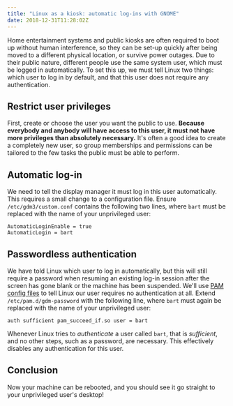 ```yaml
---
title: "Linux as a kiosk: automatic log-ins with GNOME"
date: 2018-12-31T11:28:02Z
---
```


Home entertainment systems and public kiosks are often required to boot up without human interference, so they can be
set-up quickly after being moved to a different physical location, or survive power outages. Due to their public nature,
different people use the same system user, which must be logged in automatically. To set this up, we must tell Linux two
things: which user to log in by default, and that this user does not require any authentication.

## Restrict user privileges
First, create or choose the user you want the public to use. **Because everybody and anybody will have access to this
user, it must not have more privileges than absolutely necessary.** It's often a good idea to create a completely new
user, so group memberships and permissions can be tailored to the few tasks the public must be able to perform.

## Automatic log-in
We need to tell the display manager it must log in this user automatically. This requires a small change to a
configuration file. Ensure `/etc/gdm3/custom.conf` contains the following two lines, where `bart` must be replaced with
the name of your unprivileged user:
```
AutomaticLoginEnable = true
AutomaticLogin = bart
```

## Passwordless authentication
We have told Linux which user to log in automatically, but this will still require a password when resuming an existing
log-in session after the screen has gone blank or the machine has been suspended.  We'll use
[PAM](https://en.wikipedia.org/wiki/Linux_PAM) [config files](https://linux.die.net/man/5/pam.d) to tell Linux our user
requires no authentication at all. Extend `/etc/pam.d/gdm-password` with the following line, where `bart` must again be
replaced with the name of your unprivileged user:
```
auth sufficient pam_succeed_if.so user = bart
```
Whenever Linux tries to *authenticate* a user called `bart`, that is *sufficient*, and no other steps, such as a
password, are necessary. This effectively disables any authentication for this user.

## Conclusion
Now your machine can be rebooted, and you should see it go straight to your unprivileged user's desktop! 